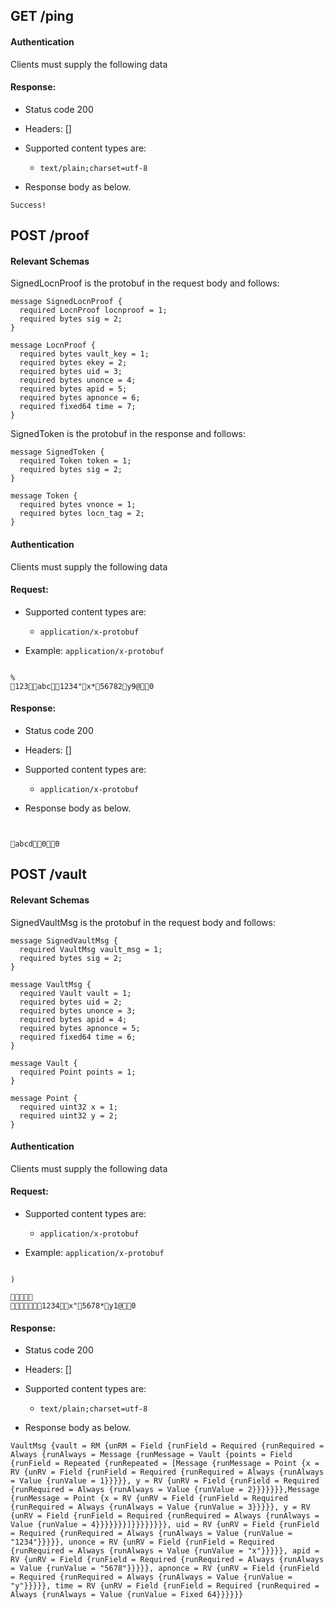 ## GET /ping

#### Authentication



Clients must supply the following data


#### Response:

- Status code 200
- Headers: []

- Supported content types are:

    - `text/plain;charset=utf-8`

- Response body as below.

```
Success!
```

## POST /proof

#### Relevant Schemas

SignedLocnProof is the protobuf in the request body and follows:

```
message SignedLocnProof {
  required LocnProof locnproof = 1;
  required bytes sig = 2;
}
```

```
message LocnProof {
  required bytes vault_key = 1;
  required bytes ekey = 2;
  required bytes uid = 3;
  required bytes unonce = 4;
  required bytes apid = 5;
  required bytes apnonce = 6;
  required fixed64 time = 7;
}
```

SignedToken is the protobuf in the response and follows:

```
message SignedToken {
  required Token token = 1;
  required bytes sig = 2;
}
```

```
message Token {
  required bytes vnonce = 1;
  required bytes locn_tag = 2;
}
```

#### Authentication



Clients must supply the following data


#### Request:

- Supported content types are:

    - `application/x-protobuf`

- Example: `application/x-protobuf`

```

%
123abc1234"x*56782y9@       0
```

#### Response:

- Status code 200
- Headers: []

- Supported content types are:

    - `application/x-protobuf`

- Response body as below.

```

	
abcd00
```

## POST /vault

#### Relevant Schemas

SignedVaultMsg is the protobuf in the request body and follows:

```
message SignedVaultMsg {
  required VaultMsg vault_msg = 1;
  required bytes sig = 2;
}
```

```
message VaultMsg {
  required Vault vault = 1;
  required bytes uid = 2;
  required bytes unonce = 3;
  required bytes apid = 4;
  required bytes apnonce = 5;
  required fixed64 time = 6;
}
```

```
message Vault {
  required Point points = 1;
}
```

```
message Point {
  required uint32 x = 1;
  required uint32 y = 2;
}
```

#### Authentication



Clients must supply the following data


#### Request:

- Supported content types are:

    - `application/x-protobuf`

- Example: `application/x-protobuf`

```

)


1234x"5678*y1@       0
```

#### Response:

- Status code 200
- Headers: []

- Supported content types are:

    - `text/plain;charset=utf-8`

- Response body as below.

```
VaultMsg {vault = RM {unRM = Field {runField = Required {runRequired = Always {runAlways = Message {runMessage = Vault {points = Field {runField = Repeated {runRepeated = [Message {runMessage = Point {x = RV {unRV = Field {runField = Required {runRequired = Always {runAlways = Value {runValue = 1}}}}}, y = RV {unRV = Field {runField = Required {runRequired = Always {runAlways = Value {runValue = 2}}}}}}},Message {runMessage = Point {x = RV {unRV = Field {runField = Required {runRequired = Always {runAlways = Value {runValue = 3}}}}}, y = RV {unRV = Field {runField = Required {runRequired = Always {runAlways = Value {runValue = 4}}}}}}}]}}}}}}}}, uid = RV {unRV = Field {runField = Required {runRequired = Always {runAlways = Value {runValue = "1234"}}}}}, unonce = RV {unRV = Field {runField = Required {runRequired = Always {runAlways = Value {runValue = "x"}}}}}, apid = RV {unRV = Field {runField = Required {runRequired = Always {runAlways = Value {runValue = "5678"}}}}}, apnonce = RV {unRV = Field {runField = Required {runRequired = Always {runAlways = Value {runValue = "y"}}}}}, time = RV {unRV = Field {runField = Required {runRequired = Always {runAlways = Value {runValue = Fixed 64}}}}}}
```


